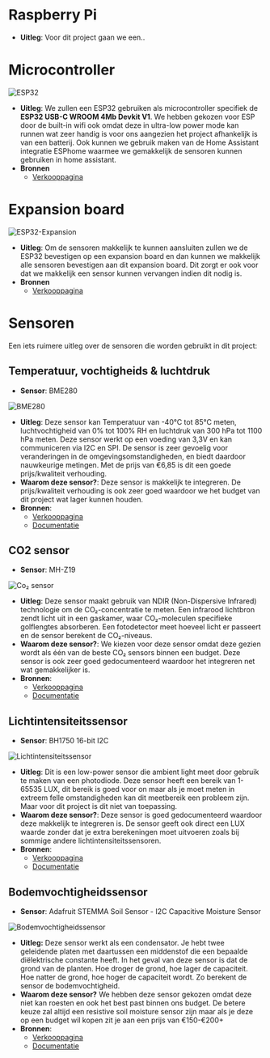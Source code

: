 # Raspberry Pi
- **Uitleg**: Voor dit project gaan we een..


# Microcontroller
![ESP32](./images/esp32.webp)

- **Uitleg**: We zullen een ESP32 gebruiken als microcontroller specifiek de **ESP32 USB-C WROOM 4Mb Devkit V1**. We hebben gekozen voor ESP door de built-in wifi ook omdat deze in ultra-low power mode kan runnen wat zeer handig is voor ons aangezien het project afhankelijk is van een batterij. Ook kunnen we gebruik maken van de Home Assistant integratie ESPhome waarmee we gemakkelijk de sensoren kunnen gebruiken in home assistant.
- **Bronnen**
    - [Verkooppagina](https://www.otronic.nl/nl/esp32-wroom-4mb-devkit-v1-board-met-wifi-149997564.html)
# Expansion board
![ESP32-Expansion](./images/esp32-expansion.webp)

- **Uitleg**: Om de sensoren makkelijk te kunnen aansluiten zullen we de ESP32 bevestigen op een expansion board en dan kunnen we makkelijk alle sensoren bevestigen aan dit expansion board. Dit zorgt er ook voor dat we makkelijk een sensor kunnen vervangen indien dit nodig is.
- **Bronnen**
    - [Verkooppagina](https://www.benselectronics.nl/expansion-board-voor-esp32-30-pins.html?source=googlebase&srsltid=AfmBOoqOZic-FkrWAZkLAmij9ZJE66ZCVywAW0Yk6InpTt16UAgxtpYZG50&gQT=2)
# Sensoren
Een iets ruimere uitleg over de sensoren die worden gebruikt in dit project:

## Temperatuur, vochtigheids & luchtdruk
- **Sensor**: BME280


![BME280](./images/BME280.jpg)

- **Uitleg**: Deze sensor kan Temperatuur van  -40°C tot 85°C meten, luchtvochtigheid van 0% tot 100% RH  en luchtdruk van 300 hPa tot 1100 hPa meten. Deze sensor werkt op een voeding van 3,3V en kan communiceren via I2C en SPI. De sensor is zeer gevoelig voor veranderingen in de omgevingsomstandigheden, en biedt daardoor nauwkeurige metingen. Met de prijs van €6,85 is dit een goede prijs/kwaliteit verhouding.
- **Waarom deze sensor?**: Deze sensor is makkelijk te integreren. De prijs/kwaliteit verhouding is ook zeer goed waardoor we het budget van dit project wat lager kunnen houden.
- **Bronnen**:
    - [Verkooppagina](https://www.otronic.nl/nl/3-in-1-sensor-temperatuur-luchtvochtighe-140567441.html)
    - [Documentatie](https://esphome.io/components/sensor/bme280.html)
## CO2 sensor
- **Sensor**: MH-Z19


![Co₂ sensor](./images/MH-Z19.jpg)
- **Uitleg**: Deze sensor maakt gebruik van NDIR (Non-Dispersive Infrared) technologie om de CO₂-concentratie te meten. Een infrarood lichtbron zendt licht uit in een gaskamer, waar CO₂-moleculen specifieke golflengtes absorberen. Een fotodetector meet hoeveel licht er passeert en de sensor berekent de CO₂-niveaus.
- **Waarom deze sensor?**: We kiezen voor deze sensor omdat deze gezien wordt als één van de beste CO₂ sensors binnen een budget. Deze sensor is ook zeer goed gedocumenteerd waardoor het integreren net wat gemakkelijker is.
- **Bronnen**:
    - [Verkooppagina](https://www.otronic.nl/nl/co2-sensor-mh-z19b-met-kabeltje.html)
    - [Documentatie](https://esphome.io/components/sensor/mhz19.html)
## Lichtintensiteitssensor
- **Sensor**: BH1750 16-bit I2C


![Lichtintensiteitssensor](./images/bh1750-16-bit-i2c.webp)
- **Uitleg**: Dit is een low-power sensor die ambient light meet door gebruik te maken van een photodiode. Deze sensor heeft een bereik van 1-65535 LUX, dit bereik is goed voor on maar als je moet meten in extreem felle omstandigheden kan dit meetbereik een probleem zijn. Maar voor dit project is dit niet van toepassing. 
- **Waarom deze sensor?**: Deze sensor is goed gedocumenteerd waardoor deze makkelijk te integreren is. De sensor geeft ook direct een LUX waarde zonder dat je extra berekeningen moet uitvoeren zoals bij sommige andere lichtintensiteitssensoren.
- **Bronnen**:
    - [Verkooppagina](https://www.otronic.nl/nl/lichtintensiteitssensor-bh1750-16-bit-i2c.html)
    - [Documentatie](https://esphome.io/components/sensor/bh1750.html)

## Bodemvochtigheidssensor

- **Sensor**: Adafruit STEMMA Soil Sensor - I2C Capacitive Moisture Sensor

![Bodemvochtigheidssensor](./images/Adafruit%20STEMMA%20Soil%20Sensor%20-%20I2C%20Capacitive%20Moisture%20Sensor.jpg)

- **Uitleg:** Deze sensor werkt als een condensator. Je hebt twee geleidende platen met daartussen een middenstof die een bepaalde diëlektrische constante heeft. In het geval van deze sensor is dat de grond van de planten. Hoe droger de grond, hoe lager de capaciteit. Hoe natter de grond, hoe hoger de capaciteit wordt. Zo berekent de sensor de bodemvochtigheid.
- **Waarom deze sensor?** We hebben deze sensor gekozen omdat deze niet kan roesten en ook het best past binnen ons budget. De betere keuze zal altijd een resistive soil moisture sensor zijn maar als je deze op een budget wil kopen zit je aan een prijs van €150-€200+
- **Bronnen**:
    - [Verkooppagina](https://www.kiwi-electronics.com/en/adafruit-stemma-soil-sensor-i2c-capacitive-moisture-sensor-10395?srsltid=AfmBOooJ1g1CV7B6sW7FP40MrxXvbrV9gMzO7DyCYZOQxJjlGE7Xx_X6)
    - [Documentatie]()